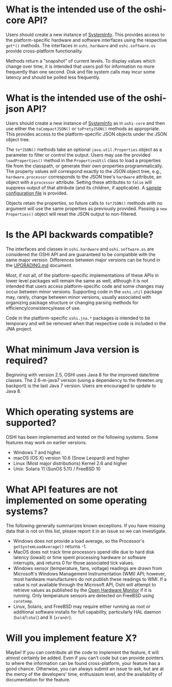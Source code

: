 What is the intended use of the oshi-core API?
========
Users should create a new instance of [SystemInfo](http://dblock.github.io/oshi/apidocs/oshi/SystemInfo.html).  This provides access to the platform-specific hardware and software interfaces using the respective `get*()` methods.  The interfaces in `oshi.hardware` and `oshi.software.os` provide cross-platform functionality.

Methods return a "snapshot" of current levels.  To display values which change over time, it is intended that users poll for information no more frequently than one second. Disk and file system calls may incur some latency and should be polled less frequently.

What is the intended use of the oshi-json API?
========
Users should create a new instance of [SystemInfo](http://dblock.github.io/oshi/apidocs/oshi-json/SystemInfo.html) as in `oshi-core` and then use either the `toCompactJSON()` or `toPretyJSON()` methods as appropriate.  This provides access to the platform-specific JSON objects under the JSON object tree.

The `to*JSON()` methods take an optional `java.util.Properties` object as a parameter to filter or control the output.  Users may use the provided `loadProperties()` method in the `PropertiesUtil` class to load a properties file from the classpath, or generate their own properties programmatically.  The property values will correspond exactly to the JSON object tree, e.g., `hardware.processor` corresponds to the JSON tree's `hardware` attribute, an object with a `processor` attribute. Setting these attributes to `false` will suppress output of that attribute (and its children, if applicable).  A [sample configuration file](https://github.com/dblock/oshi/blob/master/oshi-json/src/test/resources/oshi.json.properties) is provided.

Objects retain the properties, so future calls to `to*JSON()` methods with no argument will use the same properties as previously provided. Passing a `new Properties()` object will reset the JSON output to non-filtered.

Is the API backwards compatible?
========
The interfaces and classes in `oshi.hardware` and `oshi.software.os` are considered the OSHI API and are guaranteed to be compatible with the same major version.  Differences between major versions can be found in the [UPGRADING.md](UPGRADING.md) document.  

Most, if not all, of the platform-specific implementations of these APIs in lower level packages will remain the same as well, although it is not intended that users access platform-specific code and some changes may occur between minor versions. Supporting code in the `oshi.util` package may, rarely, change between minor versions, usually associated with organizing package structure or changing parsing methods for efficiency/consistency/ease of use.

Code in the platform-specific `oshi.jna.*` packages is intended to be temporary and will be removed when that respective code is included in the JNA project.

What minimum Java version is required?
========
Beginning with version 2.5, OSHI uses Java 8 for the improved date/time classes.  The 2.6-m-java7 version (using a dependency to the threeten.org backport) is the last Java 7 version.  Users are encouraged to update to Java 8.

Which operating systems are supported?
========
OSHI has been implemented and tested on the following systems.  Some features may work on earlier versions.
* Windows 7 and higher. 
* macOS (OS X) version 10.6 (Snow Leopard) and higher
* Linux (Most major distributions) Kernel 2.6 and higher
* Unix: Solaris 11 (SunOS 5.11) / FreeBSD 10


What API features are not implemented on some operating systems?
========
The following generally summarizes known exceptions. If you have missing data that is not on this list, please report it in an issue so we can investigate.
* Windows does not provide a load average, so the Processor's `getSystemLoadAverage()` returns -1.
* MacOS does not track time processors spend idle due to hard disk latency (iowait) or time spent processing hardware or software interrupts, and returns 0 for those associated tick values.
* Windows sensor (temperature, fans, voltage) readings are drawn from Microsoft's Windows Management Instrumentation (WMI) API; however, most hardware manufacturers do not publish these readings to WMI. If a value is not available through the Microsoft API, Oshi will attempt to retrieve values as published by the [Open Hardware Monitor](http://openhardwaremonitor.org/) if it is running.  Only temperature sensors are detected on FreeBSD using `coretemp`.
* Linux, Solaris, and FreeBSD may require either running as root or additional software installs for full capability, particularly HAL daemon (`hald`/`lshal`) and X (`xrandr`).

Will you implement feature X?
========
Maybe!  If you can contribute all the code to implement the feature, it will almost certainly be added.  Even if you can't code but can provide pointers to where the information can be found cross-platform, your feature has a good chance. Otherwise, you can always submit an issue to ask, but are at the mercy of the developers' time, enthusiasm level, and the availability of documentation for the feature.

